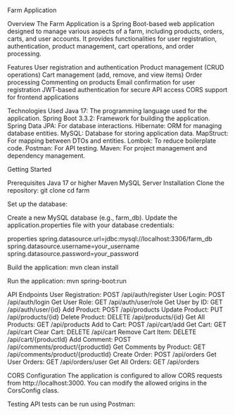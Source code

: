 Farm Application

Overview
The Farm Application is a Spring Boot-based web application designed to manage various aspects of a farm, including products, orders, carts, and user accounts. It provides functionalities for user registration, authentication, product management, cart operations, and order processing.

Features
User registration and authentication
Product management (CRUD operations)
Cart management (add, remove, and view items)
Order processing
Commenting on products
Email confirmation for user registration
JWT-based authentication for secure API access
CORS support for frontend applications

Technologies Used
Java 17: The programming language used for the application.
Spring Boot 3.3.2: Framework for building the application.
Spring Data JPA: For database interactions.
Hibernate: ORM for managing database entities.
MySQL: Database for storing application data.
MapStruct: For mapping between DTOs and entities.
Lombok: To reduce boilerplate code.
Postman: For API testing.
Maven: For project management and dependency management.

Getting Started

Prerequisites
Java 17 or higher
Maven
MySQL Server
Installation
Clone the repository:
git clone <repository-url>
cd farm

Set up the database:

Create a new MySQL database (e.g., farm_db).
Update the application.properties file with your database credentials:

properties
spring.datasource.url=jdbc:mysql://localhost:3306/farm_db
spring.datasource.username=your_username
spring.datasource.password=your_password

Build the application:
mvn clean install

Run the application:
mvn spring-boot:run

API Endpoints
User Registration: POST /api/auth/register
User Login: POST /api/auth/login
Get User Role: GET /api/auth/user/role
Get User by ID: GET /api/auth/user/{id}
Add Product: POST /api/products
Update Product: PUT /api/products/{id}
Delete Product: DELETE /api/products/{id}
Get All Products: GET /api/products
Add to Cart: POST /api/cart/add
Get Cart: GET /api/cart
Clear Cart: DELETE /api/cart
Remove Cart Item: DELETE /api/cart/{productId}
Add Comment: POST /api/comments/product/{productId}
Get Comments by Product: GET /api/comments/product/{productId}
Create Order: POST /api/orders
Get User Orders: GET /api/orders/user
Get All Orders: GET /api/orders

CORS Configuration
The application is configured to allow CORS requests from http://localhost:3000. You can modify the allowed origins in the CorsConfig class.

Testing
API tests can be run using Postman:
